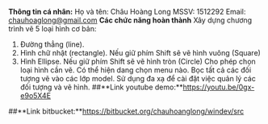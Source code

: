 **Thông tin cá nhân:**
Họ và tên: Châu Hoàng Long
MSSV: 1512292
Email: chauhoaglong@gmail.com
**Các chức năng hoàn thành**
Xây dựng chương trình vẽ 5 loại hình cơ bản:
1. Ðường thẳng (line).
2. Hình chữ nhật (rectangle). Nếu giữ phím Shift sẽ vẽ hình vuông (Square)
3. Hình Ellipse. Nếu giữ phím Shift sẽ vẽ hình tròn (Circle)
Cho phép chọn loại hình cần vẽ. Có thể hiện dang chọn menu nào.
Bọc tất cả các đối tượng vẽ vào các lớp model. Sử dụng đa xạ để cài đặt việc quản lý các đối tượng và vẽ hình. 
##**Link youtube demo:**https://youtu.be/0gx-e9o5X4E

##**Link bitbucket:**https://bitbucket.org/chauhoanglong/windev/src
